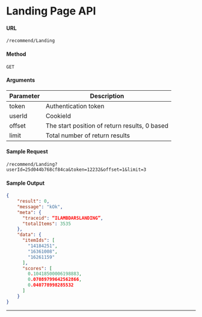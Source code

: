 
# **Landing Page API**

#### URL
`/recommend/Landing`

#### Method
`GET`

#### **Arguments**

Parameter  |   Description
-------| -------------
token	| Authentication token
userId	| CookieId
offset	| The start position of return results, 0 based
limit	| Total number of return results

#### Sample Request
`/recommend/Landing?userId=25d044b768cf84ca&token=12232&offset=1&limit=3`

#### **Sample Output**

```json
{
    "result": 0,
    "message": "kOk",
    "meta": {
      "traceid": “ILAMBDARSLANDING”,
      "totalItems": 3535
    },
    "data": {
      "itemIds": [
        "14184251",
        "16361008",
        "16261159"
      ],
      "scores": [
        0.10418500006198883,
        0.07089799642562866,
        0.040778998285532
      ]
    }
}
```

----
